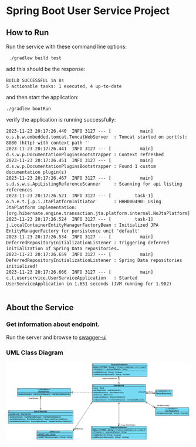 # Spring Boot User Service  Project


## How to Run

Run the service with these command line options:

```
 ./gradlew build test

```
 add this should be the response:
```
BUILD SUCCESSFUL in 8s
5 actionable tasks: 1 executed, 4 up-to-date

```

and then start the application:

```
./gradlew bootRun

```
verify the application is running successfully:
```
2023-11-23 20:17:26.440  INFO 3127 --- [           main] o.s.b.w.embedded.tomcat.TomcatWebServer  : Tomcat started on port(s): 8080 (http) with context path ''
2023-11-23 20:17:26.441  INFO 3127 --- [           main] d.s.w.p.DocumentationPluginsBootstrapper : Context refreshed
2023-11-23 20:17:26.451  INFO 3127 --- [           main] d.s.w.p.DocumentationPluginsBootstrapper : Found 1 custom documentation plugin(s)
2023-11-23 20:17:26.467  INFO 3127 --- [           main] s.d.s.w.s.ApiListingReferenceScanner     : Scanning for api listing references
2023-11-23 20:17:26.521  INFO 3127 --- [         task-1] o.h.e.t.j.p.i.JtaPlatformInitiator       : HHH000490: Using JtaPlatform implementation: [org.hibernate.engine.transaction.jta.platform.internal.NoJtaPlatform]
2023-11-23 20:17:26.524  INFO 3127 --- [         task-1] j.LocalContainerEntityManagerFactoryBean : Initialized JPA EntityManagerFactory for persistence unit 'default'
2023-11-23 20:17:26.534  INFO 3127 --- [           main] DeferredRepositoryInitializationListener : Triggering deferred initialization of Spring Data repositories…
2023-11-23 20:17:26.659  INFO 3127 --- [           main] DeferredRepositoryInitializationListener : Spring Data repositories initialized!
2023-11-23 20:17:26.666  INFO 3127 --- [           main] c.t.userservice.UserServiceApplication   : Started UserServiceApplication in 1.651 seconds (JVM running for 1.902)


```


## About the Service

### Get information about endpoint.

Run the server and browse to
[swagger-ui](http://localhost:8080/swagger-ui.html)

### UML Class Diagram
![img.png](img.png)



